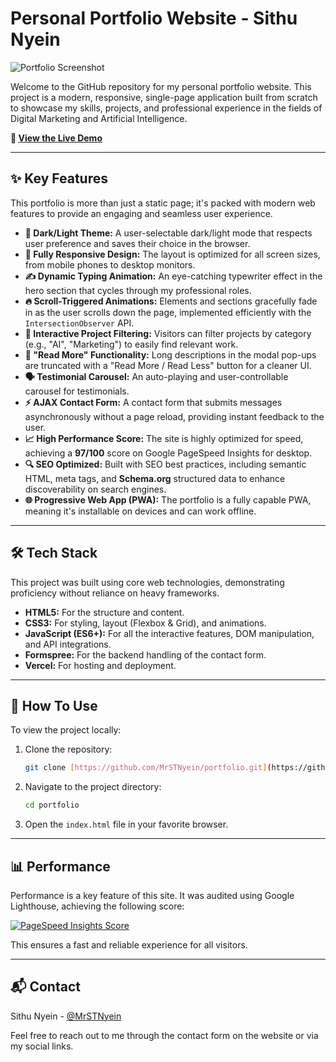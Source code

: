 # Personal Portfolio Website - Sithu Nyein

![Portfolio Screenshot](https://i.ibb.co/fVZ8JR2j/IMG-3199.jpg)

Welcome to the GitHub repository for my personal portfolio website. This project is a modern, responsive, single-page application built from scratch to showcase my skills, projects, and professional experience in the fields of Digital Marketing and Artificial Intelligence.

**🚀 [View the Live Demo](https://portfolio-two-delta-unxsn8w8ak.vercel.app/)**

---

## ✨ Key Features

This portfolio is more than just a static page; it's packed with modern web features to provide an engaging and seamless user experience.

* **🎨 Dark/Light Theme:** A user-selectable dark/light mode that respects user preference and saves their choice in the browser.
* **📱 Fully Responsive Design:** The layout is optimized for all screen sizes, from mobile phones to desktop monitors.
* **✍️ Dynamic Typing Animation:** An eye-catching typewriter effect in the hero section that cycles through my professional roles.
* **🔥 Scroll-Triggered Animations:** Elements and sections gracefully fade in as the user scrolls down the page, implemented efficiently with the `IntersectionObserver` API.
* **📂 Interactive Project Filtering:** Visitors can filter projects by category (e.g., "AI", "Marketing") to easily find relevant work.
* **📖 "Read More" Functionality:** Long descriptions in the modal pop-ups are truncated with a "Read More / Read Less" button for a cleaner UI.
* **🗣️ Testimonial Carousel:** An auto-playing and user-controllable carousel for testimonials.
* **⚡ AJAX Contact Form:** A contact form that submits messages asynchronously without a page reload, providing instant feedback to the user.
* **📈 High Performance Score:** The site is highly optimized for speed, achieving a **97/100** score on Google PageSpeed Insights for desktop.
* **🔍 SEO Optimized:** Built with SEO best practices, including semantic HTML, meta tags, and **Schema.org** structured data to enhance discoverability on search engines.
* **🌐 Progressive Web App (PWA):** The portfolio is a fully capable PWA, meaning it's installable on devices and can work offline.

---

## 🛠️ Tech Stack

This project was built using core web technologies, demonstrating proficiency without reliance on heavy frameworks.

* **HTML5:** For the structure and content.
* **CSS3:** For styling, layout (Flexbox & Grid), and animations.
* **JavaScript (ES6+):** For all the interactive features, DOM manipulation, and API integrations.
* **Formspree:** For the backend handling of the contact form.
* **Vercel:** For hosting and deployment.

---

## 🚀 How To Use

To view the project locally:

1.  Clone the repository:
    ```bash
    git clone [https://github.com/MrSTNyein/portfolio.git](https://github.com/MrSTNyein/portfolio.git)
    ```
2.  Navigate to the project directory:
    ```bash
    cd portfolio
    ```
3.  Open the `index.html` file in your favorite browser.

---

## 📊 Performance

Performance is a key feature of this site. It was audited using Google Lighthouse, achieving the following score:

[![PageSpeed Insights Score](https://img.shields.io/badge/PageSpeed-97%2F100-brightgreen)](https://pagespeed.web.dev/analysis/https-portfolio-two-delta-unxsn8w8ak-vercel-app/zlnbnarphb?form_factor=desktop)

This ensures a fast and reliable experience for all visitors.

---

## 📬 Contact

Sithu Nyein - [@MrSTNyein](https://github.com/MrSTNyein)

Feel free to reach out to me through the contact form on the website or via my social links.
